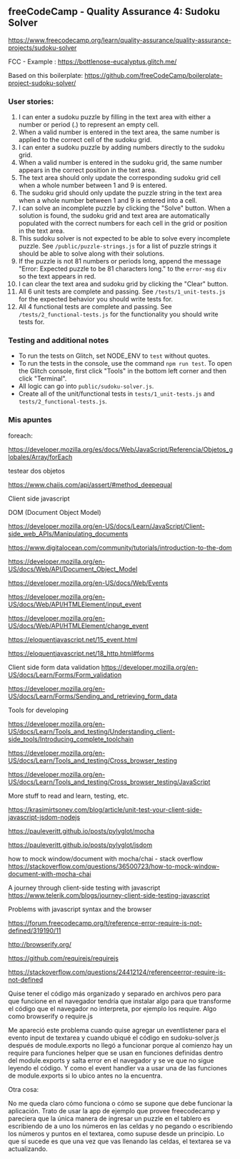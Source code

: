 **freeCodeCamp** - Quality Assurance 4: Sudoku Solver
------

<https://www.freecodecamp.org/learn/quality-assurance/quality-assurance-projects/sudoku-solver>

FCC - Example : <https://bottlenose-eucalyptus.glitch.me/>

Based on this boilerplate: <https://github.com/freeCodeCamp/boilerplate-project-sudoku-solver/>

### User stories:

1.  I can enter a sudoku puzzle by filling in the text area with either a number or period (.) to represent an empty cell. 
1. When a valid number is entered in the text area, the same number is applied to the correct cell of the sudoku grid.
1. I can enter a sudoku puzzle by adding numbers directly to the sudoku grid.
1. When a valid number is entered in the sudoku grid, the same number appears in the correct position in the text area.
1. The text area should only update the corresponding sudoku grid cell when a whole number between 1 and 9 is entered.
1. The sudoku grid should only update the puzzle string in the text area when a whole number between 1 and 9 is entered into a cell.
1. I can solve an incomplete puzzle by clicking the "Solve" button. When a solution is found, the sudoku grid and text area are automatically populated with the correct numbers for each cell in the grid or position in the text area.
1. This sudoku solver is not expected to be able to solve every incomplete puzzle. See `/public/puzzle-strings.js` for a list of puzzle strings it should be able to solve along with their solutions.
1. If the puzzle is not 81 numbers or periods long, append the message "Error: Expected puzzle to be 81 characters long." to the `error-msg` `div` so the text appears in red.
1. I can clear the text area and sudoku grid by clicking the "Clear" button.
1. All 6 unit tests are complete and passing. See `/tests/1_unit-tests.js` for the expected behavior you should write tests for.
1. All 4 functional tests are complete and passing. See `/tests/2_functional-tests.js` for the functionality you should write tests for.

### Testing and additional notes

* To run the tests on Glitch, set NODE_ENV to `test` without quotes.
* To run the tests in the console, use the command `npm run test`. To open the Glitch console, first click "Tools" in the bottom left corner and then click "Terminal".
* All logic can go into `public/sudoku-solver.js`.
* Create all of the unit/functional tests in `tests/1_unit-tests.js` and `tests/2_functional-tests.js`.


### Mis apuntes

foreach:

<https://developer.mozilla.org/es/docs/Web/JavaScript/Referencia/Objetos_globales/Array/forEach>

testear dos objetos

<https://www.chaijs.com/api/assert/#method_deepequal>

Client side javascript

DOM (Document Object Model)

https://developer.mozilla.org/en-US/docs/Learn/JavaScript/Client-side_web_APIs/Manipulating_documents

https://www.digitalocean.com/community/tutorials/introduction-to-the-dom

https://developer.mozilla.org/en-US/docs/Web/API/Document_Object_Model

https://developer.mozilla.org/en-US/docs/Web/Events

https://developer.mozilla.org/en-US/docs/Web/API/HTMLElement/input_event

https://developer.mozilla.org/en-US/docs/Web/API/HTMLElement/change_event

https://eloquentjavascript.net/15_event.html

https://eloquentjavascript.net/18_http.html#forms

Client side form data validation
https://developer.mozilla.org/en-US/docs/Learn/Forms/Form_validation

https://developer.mozilla.org/en-US/docs/Learn/Forms/Sending_and_retrieving_form_data

Tools for developing

https://developer.mozilla.org/en-US/docs/Learn/Tools_and_testing/Understanding_client-side_tools/Introducing_complete_toolchain

https://developer.mozilla.org/en-US/docs/Learn/Tools_and_testing/Cross_browser_testing

https://developer.mozilla.org/en-US/docs/Learn/Tools_and_testing/Cross_browser_testing/JavaScript

More stuff to read and learn, testing, etc.

https://krasimirtsonev.com/blog/article/unit-test-your-client-side-javascript-jsdom-nodejs

https://pauleveritt.github.io/posts/pylyglot/mocha

https://pauleveritt.github.io/posts/pylyglot/jsdom

how to mock window/document with mocha/chai - stack overflow https://stackoverflow.com/questions/36500723/how-to-mock-window-document-with-mocha-chai

A journey through client-side testing with javascript https://www.telerik.com/blogs/journey-client-side-testing-javascript

Problems with javascript syntax and the browser

https://forum.freecodecamp.org/t/reference-error-require-is-not-defined/319190/11

http://browserify.org/

https://github.com/requirejs/requirejs

https://stackoverflow.com/questions/24412124/referenceerror-require-is-not-defined

Quise tener el código más organizado y separado en archivos pero para que funcione en el navegador tendría que instalar algo para que transforme el código que el navegador no interpreta, por ejemplo los require. Algo como browserify o require.js

Me apareció este problema cuando quise agregar un eventlistener para el evento input de textarea y cuando ubiqué el código en sudoku-solver.js después de module.exports no llegó a funcionar porque al comienzo hay un require para funciones helper que se usan en funciones definidas dentro del module.exports y salta error en el navegador y se ve que no sigue leyendo el código. Y como el event handler va a usar una de las funciones de module.exports si lo ubico antes no la encuentra.

Otra cosa:

No me queda claro cómo funciona o cómo se supone que debe funcionar la aplicación. Trato de usar la app de ejemplo que provee freecodecamp y pareciera que la única manera de ingresar un puzzle en el tablero es escribiendo de a uno los números en las celdas y no pegando o escribiendo los números y puntos en el textarea, como supuse desde un principio. Lo que sí sucede es que una vez que vas llenando las celdas, el textarea se va actualizando.
